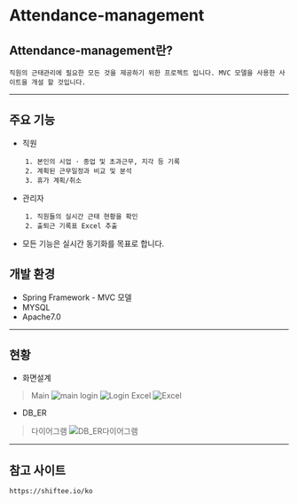 # Attendance-management
## Attendance-management란?
    직원의 근태관리에 필요한 모든 것을 제공하기 위한 프로젝트 입니다. MVC 모델을 사용한 사이트을 개설 할 것입니다.
----------
## 주요 기능
* 직원
```
    1. 본인의 시업 · 종업 및 초과근무, 지각 등 기록
    2. 계획된 근무일정과 비교 및 분석
    3. 휴가 계획/취소

```
* 관리자
```
    1. 직원들의 실시간 근태 현황을 확인
    2. 출퇴근 기록표 Excel 추출

```
* 모든 기능은 실시간 동기화를 목표로 합니다.
## 개발 환경
* Spring Framework - MVC 모델
* MYSQL
* Apache7.0
-------
## 현황
* 화면설계
>Main
![main](https://user-images.githubusercontent.com/37145125/92296971-4bca9080-ef75-11ea-9199-5debf8d930ec.png)
login
![Login](https://user-images.githubusercontent.com/37145125/92296961-40776500-ef75-11ea-9cfa-767e46d8541d.png)
Excel
![Excel](https://user-images.githubusercontent.com/37145125/92296955-30f81c00-ef75-11ea-925f-ec87b8bda028.png)

* DB_ER
>다이어그램
![DB_ER다이어그램](https://user-images.githubusercontent.com/37145125/92296946-1f167900-ef75-11ea-8ff5-00a9198385a0.png)

---------
## 참고 사이트
    https://shiftee.io/ko
